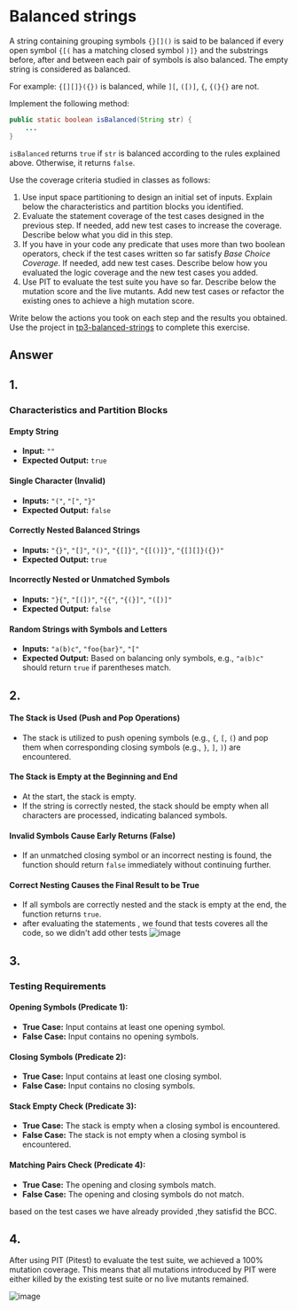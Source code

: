 # Balanced strings

A string containing grouping symbols `{}[]()` is said to be balanced if every open symbol `{[(` has a matching closed symbol `)]}` and the substrings before, after and between each pair of symbols is also balanced. The empty string is considered as balanced.

For example: `{[][]}({})` is balanced, while `][`, `([)]`, `{`, `{(}{}` are not.

Implement the following method:

```java
public static boolean isBalanced(String str) {
    ...
}
```

`isBalanced` returns `true` if `str` is balanced according to the rules explained above. Otherwise, it returns `false`.

Use the coverage criteria studied in classes as follows:

1. Use input space partitioning to design an initial set of inputs. Explain below the characteristics and partition blocks you identified.
2. Evaluate the statement coverage of the test cases designed in the previous step. If needed, add new test cases to increase the coverage. Describe below what you did in this step.
3. If you have in your code any predicate that uses more than two boolean operators, check if the test cases written so far satisfy *Base Choice Coverage*. If needed, add new test cases. Describe below how you evaluated the logic coverage and the new test cases you added.
4. Use PIT to evaluate the test suite you have so far. Describe below the mutation score and the live mutants. Add new test cases or refactor the existing ones to achieve a high mutation score.

Write below the actions you took on each step and the results you obtained.
Use the project in [tp3-balanced-strings](../code/tp3-balanced-strings) to complete this exercise.

## Answer
## 1.
   ### Characteristics and Partition Blocks

#### Empty String
- **Input:** `""`
- **Expected Output:** `true`

#### Single Character (Invalid)
- **Inputs:** `"("`, `"["`, `"}"`
- **Expected Output:** `false`

#### Correctly Nested Balanced Strings
- **Inputs:** `"{}"`, `"[]"`, `"()"`, `"{[]}"`, `"{[()]}"`, `"{[][]}({})"`
- **Expected Output:** `true`

#### Incorrectly Nested or Unmatched Symbols
- **Inputs:** `"}{"`, `"[(])"`, `"{{"`, `"{(}]"`, `"([)]"`
- **Expected Output:** `false`

#### Random Strings with Symbols and Letters
- **Inputs:** `"a(b)c"`, `"foo{bar}"`, `"["`
- **Expected Output:** Based on balancing only symbols, e.g., `"a(b)c"` should return `true` if parentheses match.

## 2.

#### The Stack is Used (Push and Pop Operations)
- The stack is utilized to push opening symbols (e.g., `{`, `[`, `(`) and pop them when corresponding closing symbols (e.g., `}`, `]`, `)`) are encountered.

#### The Stack is Empty at the Beginning and End
- At the start, the stack is empty.
- If the string is correctly nested, the stack should be empty when all characters are processed, indicating balanced symbols.

#### Invalid Symbols Cause Early Returns (False)
- If an unmatched closing symbol or an incorrect nesting is found, the function should return `false` immediately without continuing further.

#### Correct Nesting Causes the Final Result to be True
- If all symbols are correctly nested and the stack is empty at the end, the function returns `true`.
- 
  after evaluating the statements , we found that tests coveres all the code, so we didn't add other tests 
![image](https://github.com/user-attachments/assets/228ffc08-37e2-42da-8610-f43347938284)


## 3. 
### Testing Requirements

#### Opening Symbols (Predicate 1):
- **True Case:** Input contains at least one opening symbol.
- **False Case:** Input contains no opening symbols.

#### Closing Symbols (Predicate 2):
- **True Case:** Input contains at least one closing symbol.
- **False Case:** Input contains no closing symbols.

#### Stack Empty Check (Predicate 3):
- **True Case:** The stack is empty when a closing symbol is encountered.
- **False Case:** The stack is not empty when a closing symbol is encountered.

#### Matching Pairs Check (Predicate 4):
- **True Case:** The opening and closing symbols match.
- **False Case:** The opening and closing symbols do not match.
  
 based on the test cases we have already provided ,they satisfid the BCC.   
 
 ## 4.    
 
 After using PIT (Pitest) to evaluate the test suite, we achieved a 100% mutation coverage. This means that all mutations introduced by PIT were either killed by the existing test suite or no live mutants remained.   
 
![image](https://github.com/user-attachments/assets/da051301-1adb-464c-a553-855b91df084e)






